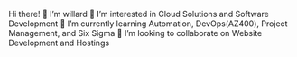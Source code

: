 Hi there!
👋 I’m willard
👀 I’m interested in Cloud Solutions and Software Development
🌱 I’m currently learning Automation, DevOps(AZ400), Project Management, and Six Sigma
💞️ I’m looking to collaborate on Website Development and Hostings

<!--
**wret007/wret007** is a ✨ _special_ ✨ repository because its `README.md` (this file) appears on your GitHub profile.

Here are some ideas to get you started:

- 🔭 I’m currently working on ...
- 🌱 I’m currently learning ...
- 👯 I’m looking to collaborate on ...
- 🤔 I’m looking for help with ...
- 💬 Ask me about ...
- 📫 How to reach me: ...
- 😄 Pronouns: ...
- ⚡ Fun fact: ...
-->

